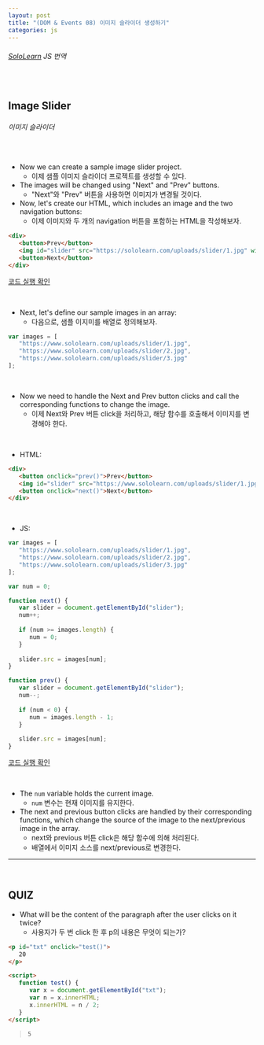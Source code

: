 ```yaml
---
layout: post
title: "(DOM & Events 08) 이미지 슬라이더 생성하기"
categories: js
---
```


###### [SoloLearn](https://www.sololearn.com/) JS 번역

<br>

## Image Slider

###### 이미지 슬라이더

<br>

- Now we can create a sample image slider project.
  - 이제 샘플 이미지 슬라이더 프로젝트를 생성할 수 있다.
- The images will be changed using "Next" and "Prev" buttons.
  - "Next"와 "Prev" 버튼을 사용하면 이미지가 변경될 것이다.
- Now, let's create our HTML, which includes an image and the two navigation buttons:
  - 이제 이미지와 두 개의 navigation 버튼을 포함하는 HTML을 작성해보자.

```html
<div>
   <button>Prev</button>
   <img id="slider" src="https://sololearn.com/uploads/slider/1.jpg" width="200px" height="100px" />
   <button>Next</button>
</div>
```

[코드 실행 확인](https://code.sololearn.com/954/#js)

<br>

- Next, let's define our sample images in an array:
  - 다음으로, 샘플 이지미를 배열로 정의해보자.

```js
var images = [
   "https://www.sololearn.com/uploads/slider/1.jpg",
   "https://www.sololearn.com/uploads/slider/2.jpg",
   "https://www.sololearn.com/uploads/slider/3.jpg"
];
```

<br>

- Now we need to handle the Next and Prev button clicks and call the corresponding functions to change the image.
  - 이제 Next와 Prev 버튼 click을 처리하고, 해당 함수를 호출해서 이미지를 변경해야 한다.

<br>

- HTML:

```html
<div>
   <button onclick="prev()">Prev</button>
   <img id="slider" src="https://www.sololearn.com/uploads/slider/1.jpg" width="200px" height="100px" />
   <button onclick="next()">Next</button>
</div>
```

<br>

- JS:

```js
var images = [
   "https://www.sololearn.com/uploads/slider/1.jpg",
   "https://www.sololearn.com/uploads/slider/2.jpg",
   "https://www.sololearn.com/uploads/slider/3.jpg"
];

var num = 0;

function next() {
   var slider = document.getElementById("slider");
   num++;
   
   if (num >= images.length) {
      num = 0;
   }
   
   slider.src = images[num];
}

function prev() {
   var slider = document.getElementById("slider");
   num--;
   
   if (num < 0) {
      num = images.length - 1;
   }
   
   slider.src = images[num];
}
```

[코드 실행 확인](https://code.sololearn.com/955/#js)

<br>

- The `num` variable holds the current image.
  - `num` 변수는 현재 이미지를 유지한다.
- The next and previous button clicks are handled by their corresponding functions, which change the source of the image to the next/previous image in the array.
  - next와 previous 버튼 click은 해당 함수에 의해 처리된다.
  - 배열에서 이미지 소스를 next/previous로 변경한다.

------

<br>

## QUIZ

- What will be the content of the paragraph after the user clicks on it twice?
  - 사용자가 두 번 click 한 후 p의 내용은 무엇이 되는가?

```html
<p id="txt" onclick="test()">
   20
</p>

<script>
   function test() {
      var x = document.getElementById("txt");
      var n = x.innerHTML;
      x.innerHTML = n / 2;
   }
</script>
```

> `5`

<br>